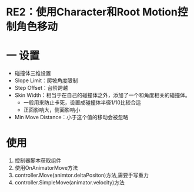 # RE2：使用Character和Root Motion控制角色移动
# 一 设置
* 碰撞体三维设置
* Slope Limit：爬坡角度限制
* Step Offset：台阶跨越
* Skin Width：相当于在自己的碰撞体之外，添加了一个和角度相关的碰撞体。
	* 一般用来防止卡死，设置成碰撞体半径1/10比较合适
	* 正面影响大，侧面影响小
* Min Move Distance：小于这个值的移动会被忽略
# 使用
1. 控制器脚本获取组件
2. 使用OnAnimatorMove方法
3. controller.Move(animtor.deltaPositon)方法,需要手写重力
4. controller.SimpleMove(animator.velocity)方法